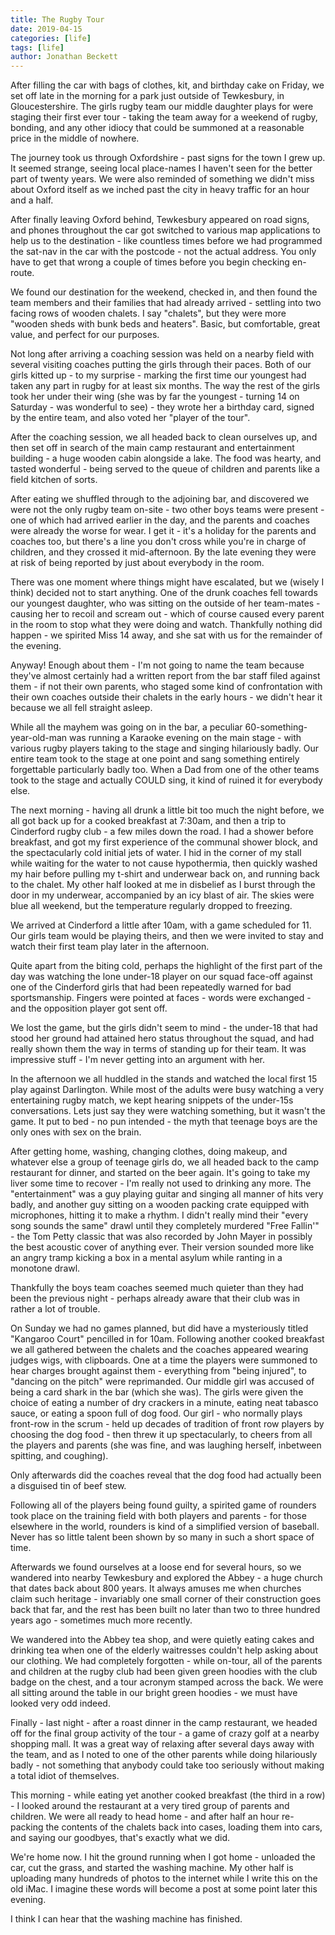 ```yaml
---
title: The Rugby Tour
date: 2019-04-15
categories: [life]
tags: [life]
author: Jonathan Beckett
---
```


After filling the car with bags of clothes, kit, and birthday cake on Friday, we set off late in the morning for a park just outside of Tewkesbury, in Gloucestershire. The girls rugby team our middle daughter plays for were staging their first ever tour - taking the team away for a weekend of rugby, bonding, and any other idiocy that could be summoned at a reasonable price in the middle of nowhere.

The journey took us through Oxfordshire - past signs for the town I grew up. It seemed strange, seeing local place-names I haven't seen for the better part of twenty years. We were also reminded of something we didn't miss about Oxford itself as we inched past the city in heavy traffic for an hour and a half.

After finally leaving Oxford behind, Tewkesbury appeared on road signs, and phones throughout the car got switched to various map applications to help us to the destination - like countless times before we had programmed the sat-nav in the car with the postcode - not the actual address. You only have to get that wrong a couple of times before you begin checking en-route.

We found our destination for the weekend, checked in, and then found the team members and their families that had already arrived - settling into two facing rows of wooden chalets. I say "chalets", but they were more "wooden sheds with bunk beds and heaters". Basic, but comfortable, great value, and perfect for our purposes.

Not long after arriving a coaching session was held on a nearby field with several visiting coaches putting the girls through their paces. Both of our girls kitted up - to my surprise - marking the first time our youngest had taken any part in rugby for at least six months. The way the rest of the girls took her under their wing (she was by far the youngest - turning 14 on Saturday - was wonderful to see) - they wrote her a birthday card, signed by the entire team, and also voted her "player of the tour".

After the coaching session, we all headed back to clean ourselves up, and then set off in search of the main camp restaurant and entertainment building - a huge wooden cabin alongside a lake. The food was hearty, and tasted wonderful - being served to the queue of children and parents like a field kitchen of sorts.

After eating we shuffled through to the adjoining bar, and discovered we were not the only rugby team on-site - two other boys teams were present - one of which had arrived earlier in the day, and the parents and coaches were already the worse for wear. I get it - it's a holiday for the parents and coaches too, but there's a line you don't cross while you're in charge of children, and they crossed it mid-afternoon. By the late evening they were at risk of being reported by just about everybody in the room.

There was one moment where things might have escalated, but we (wisely I think) decided not to start anything. One of the drunk coaches fell towards our youngest daughter, who was sitting on the outside of her team-mates - causing her to recoil and scream out - which of course caused every parent in the room to stop what they were doing and watch. Thankfully nothing did happen - we spirited Miss 14 away, and she sat with us for the remainder of the evening.

Anyway! Enough about them - I'm not going to name the team because they've almost certainly had a written report from the bar staff filed against them - if not their own parents, who staged some kind of confrontation with their own coaches outside their chalets in the early hours - we didn't hear it because we all fell straight asleep.

While all the mayhem was going on in the bar, a peculiar 60-something-year-old-man was running a Karaoke evening on the main stage - with various rugby players taking to the stage and singing hilariously badly. Our entire team took to the stage at one point and sang something entirely forgettable particularly badly too. When a Dad from one of the other teams took to the stage and actually COULD sing, it kind of ruined it for everybody else.

The next morning - having all drunk a little bit too much the night before, we all got back up for a cooked breakfast at 7:30am, and then a trip to Cinderford rugby club - a few miles down the road. I had a shower before breakfast, and got my first experience of the communal shower block, and the spectacularly cold initial jets of water. I hid in the corner of my stall while waiting for the water to not cause hypothermia, then quickly washed my hair before pulling my t-shirt and underwear back on, and running back to the chalet. My other half looked at me in disbelief as I burst through the door in my underwear, accompanied by an icy blast of air. The skies were blue all weekend, but the temperature regularly dropped to freezing.

We arrived at Cinderford a little after 10am, with a game scheduled for 11. Our girls team would be playing theirs, and then we were invited to stay and watch their first team play later in the afternoon.

Quite apart from the biting cold, perhaps the highlight of the first part of the day was watching the lone under-18 player on our squad face-off against one of the Cinderford girls that had been repeatedly warned for bad sportsmanship. Fingers were pointed at faces - words were exchanged - and the opposition player got sent off.

We lost the game, but the girls didn't seem to mind - the under-18 that had stood her ground had attained hero status throughout the squad, and had really shown them the way in terms of standing up for their team. It was impressive stuff - I'm never getting into an argument with her.

In the afternoon we all huddled in the stands and watched the local first 15 play against Darlington. While most of the adults were busy watching a very entertaining rugby match, we kept hearing snippets of the under-15s conversations. Lets just say they were watching something, but it wasn't the game. It put to bed - no pun intended - the myth that teenage boys are the only ones with sex on the brain.

After getting home, washing, changing clothes, doing makeup, and whatever else a group of teenage girls do, we all headed back to the camp restaurant for dinner, and started on the beer again. It's going to take my liver some time to recover - I'm really not used to drinking any more. The "entertainment" was a guy playing guitar and singing all manner of hits very badly, and another guy sitting on a wooden packing crate equipped with microphones, hitting it to make a rhythm. I didn't really mind their "every song sounds the same" drawl until they completely murdered "Free Fallin'" - the Tom Petty classic that was also recorded by John Mayer in possibly the best acoustic cover of anything ever. Their version sounded more like an angry tramp kicking a box in a mental asylum while ranting in a monotone drawl.

Thankfully the boys team coaches seemed much quieter than they had been the previous night - perhaps already aware that their club was in rather a lot of trouble.

On Sunday we had no games planned, but did have a mysteriously titled "Kangaroo Court" pencilled in for 10am. Following another cooked breakfast we all gathered between the chalets and the coaches appeared wearing judges wigs, with clipboards. One at a time the players were summoned to hear charges brought against them - everything from "being injured", to "dancing on the pitch" were reprimanded. Our middle girl was accused of being a card shark in the bar (which she was). The girls were given the choice of eating a number of dry crackers in a minute, eating neat tabasco sauce, or eating a spoon full of dog food. Our girl - who normally plays front-row in the scrum - held up decades of tradition of front row players by choosing the dog food - then threw it up spectacularly, to cheers from all the players and parents (she was fine, and was laughing herself, inbetween spitting, and coughing).

Only afterwards did the coaches reveal that the dog food had actually been a disguised tin of beef stew.

Following all of the players being found guilty, a spirited game of rounders took place on the training field with both players and parents - for those elsewhere in the world, rounders is kind of a simplified version of baseball. Never has so little talent been shown by so many in such a short space of time.

Afterwards we found ourselves at a loose end for several hours, so we wandered into nearby Tewkesbury and explored the Abbey - a huge church that dates back about 800 years. It always amuses me when churches claim such heritage - invariably one small corner of their construction goes back that far, and the rest has been built no later than two to three hundred years ago - sometimes much more recently.

We wandered into the Abbey tea shop, and were quietly eating cakes and drinking tea when one of the elderly waitresses couldn't help asking about our clothing. We had completely forgotten - while on-tour, all of the parents and children at the rugby club had been given green hoodies with the club badge on the chest, and a tour acronym stamped across the back. We were all sitting around the table in our bright green hoodies - we must have looked very odd indeed.

Finally - last night - after a roast dinner in the camp restaurant, we headed off for the final group activity of the tour - a game of crazy golf at a nearby shopping mall. It was a great way of relaxing after several days away with the team, and as I noted to one of the other parents while doing hilariously badly - not something that anybody could take too seriously without making a total idiot of themselves.

This morning - while eating yet another cooked breakfast (the third in a row) - I looked around the restaurant at a very tired group of parents and children. We were all ready to head home - and after half an hour re-packing the contents of the chalets back into cases, loading them into cars, and saying our goodbyes, that's exactly what we did.

We're home now. I hit the ground running when I got home - unloaded the car, cut the grass, and started the washing machine. My other half is uploading many hundreds of photos to the internet while I write this on the old iMac. I imagine these words will become a post at some point later this evening.

I think I can hear that the washing machine has finished.
